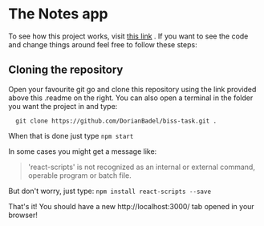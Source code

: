 # The Notes app

To see how this project works, visit [this link](https://biss-task.vercel.app/) .
If you want to see the code and change things around feel free to follow these steps:

## Cloning the repository

Open your favourite git go and clone this repository using the link provided above this .readme on the right.
You can also open a terminal in the folder you want the project in and type:

```
  git clone https://github.com/DorianBadel/biss-task.git .
```

When that is done just type
```npm start```

In some cases you might get a message like:
> 'react-scripts' is not recognized as an internal or external command,
operable program or batch file.

But don't worry, just type:
```npm install react-scripts --save```

That's it! You should have a new http://localhost:3000/ tab opened in your browser!
